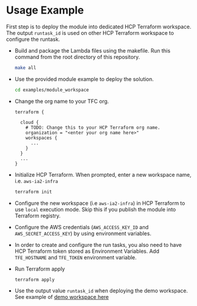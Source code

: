 # Usage Example

First step is to deploy the module into dedicated HCP Terraform workspace. The output `runtask_id` is used on other HCP Terraform workspace to configure the runtask.

* Build and package the Lambda files using the makefile. Run this command from the root directory of this repository.

  ```bash
  make all
  ```

* Use the provided module example to deploy the solution.

  ```bash
  cd examples/module_workspace
  ```

* Change the org name to your TFC org.

  ```hcl
  terraform {

    cloud {
      # TODO: Change this to your HCP Terraform org name.
      organization = "<enter your org name here>"
      workspaces {
        ...
      }
    }
    ...
  }
  ```

* Initialize HCP Terraform. When prompted, enter a new workspace name, i.e. `aws-ia2-infra`

  ```bash
  terraform init
  ```

* Configure the new workspace (i.e `aws-ia2-infra`) in HCP Terraform to use `local` execution mode. Skip this if you publish the module into Terraform registry.

* Configure the AWS credentials (`AWS_ACCESS_KEY_ID` and `AWS_SECRET_ACCESS_KEY`) by using environment variables.

* In order to create and configure the run tasks, you also need to have HCP Terraform token stored as Environment Variables. Add `TFE_HOSTNAME` and `TFE_TOKEN` environment variable.

* Run Terraform apply

  ```bash
  terraform apply
  ```

* Use the output value `runtask_id` when deploying the demo workspace. See example of [demo workspace here](../demo_workspace/README.md)
